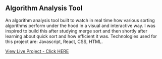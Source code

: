 ## Algorithm Analysis Tool

 An algorithm analysis tool built to watch in real time how various sorting algorithms perform under the hood in a visual and interactive way. I was inspired to build this after studying merge sort and then shortly after learning about quick sort and how efficient it was. Technologies used for this project are: Javascript, React, CSS, HTML.

[View Live Project - Click HERE](https://algorithm-analysis.firebaseapp.com/)
